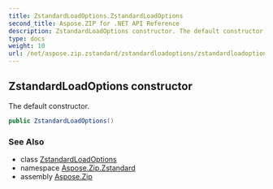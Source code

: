 ```yaml
---
title: ZstandardLoadOptions.ZstandardLoadOptions
second_title: Aspose.ZIP for .NET API Reference
description: ZstandardLoadOptions constructor. The default constructor
type: docs
weight: 10
url: /net/aspose.zip.zstandard/zstandardloadoptions/zstandardloadoptions/
---
```

## ZstandardLoadOptions constructor

The default constructor.

```csharp
public ZstandardLoadOptions()
```

### See Also

* class [ZstandardLoadOptions](../)
* namespace [Aspose.Zip.Zstandard](../../zstandardloadoptions/)
* assembly [Aspose.Zip](../../../)


